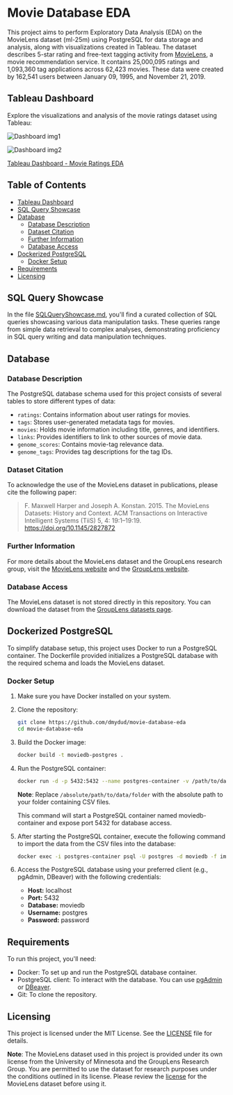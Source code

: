 # Movie Database EDA

This project aims to perform Exploratory Data Analysis (EDA) on the MovieLens dataset (ml-25m) using PostgreSQL for data storage and analysis, along with visualizations created in Tableau. The dataset describes 5-star rating and free-text tagging activity from [MovieLens](http://movielens.org), a movie recommendation service. It contains 25,000,095 ratings and 1,093,360 tag applications across 62,423 movies. These data were created by 162,541 users between January 09, 1995, and November 21, 2019.

## Tableau Dashboard

Explore the visualizations and analysis of the movie ratings dataset using Tableau:

![Dashboard img1](https://github.com/dmydud/movie-database-eda/blob/main/MovieLens-25M%20EDA%20Summary.png)

![Dashboard img2](https://github.com/dmydud/movie-database-eda/blob/main/MovieLens-25M%20EDA%20Movie.png)

[Tableau Dashboard - Movie Ratings EDA](https://public.tableau.com/views/MovieLens-25M_EDA/EDA?:language=en-GB&:sid=&:redirect=auth&:display_count=n&:origin=viz_share_link)

## Table of Contents
- [Tableau Dashboard](#tableau-dashboard)
- [SQL Query Showcase](#sql-query-showcase)
- [Database](#database)
  - [Database Description](#database-description)
  - [Dataset Citation](#dataset-citation)
  - [Further Information](#further-information)
  - [Database Access](#database-access)
- [Dockerized PostgreSQL](#dockerized-postgresql)
  - [Docker Setup](#docker-setup)
- [Requirements](#requirements)
- [Licensing](#licensing)

## SQL Query Showcase

In the file [SQLQueryShowcase.md](SQLQueryShowcase.md), you'll find a curated collection of SQL queries showcasing various data manipulation tasks. These queries range from simple data retrieval to complex analyses, demonstrating proficiency in SQL query writing and data manipulation techniques.

## Database

### Database Description

The PostgreSQL database schema used for this project consists of several tables to store different types of data:

- `ratings`: Contains information about user ratings for movies.
- `tags`: Stores user-generated metadata tags for movies.
- `movies`: Holds movie information including title, genres, and identifiers.
- `links`: Provides identifiers to link to other sources of movie data.
- `genome_scores`: Contains movie-tag relevance data.
- `genome_tags`: Provides tag descriptions for the tag IDs.

### Dataset Citation

To acknowledge the use of the MovieLens dataset in publications, please cite the following paper:

> F. Maxwell Harper and Joseph A. Konstan. 2015. The MovieLens Datasets: History and Context. ACM Transactions on Interactive Intelligent Systems (TiiS) 5, 4: 19:1–19:19. <https://doi.org/10.1145/2827872>

### Further Information

For more details about the MovieLens dataset and the GroupLens research group, visit the [MovieLens website](http://movielens.org) and the [GroupLens website](https://grouplens.org/).

### Database Access

The MovieLens dataset is not stored directly in this repository. You can download the dataset from the [GroupLens datasets page](https://grouplens.org/datasets/movielens/25m/).

## Dockerized PostgreSQL

To simplify database setup, this project uses Docker to run a PostgreSQL container. The Dockerfile provided initializes a PostgreSQL database with the required schema and loads the MovieLens dataset.

### Docker Setup

1. Make sure you have Docker installed on your system.
2. Clone the repository:
    ```bash
    git clone https://github.com/dmydud/movie-database-eda
    cd movie-database-eda
    ```
3. Build the Docker image:
    ```bash 
    docker build -t moviedb-postgres .
    ```
4. Run the PostgreSQL container:
    ```bash 
    docker run -d -p 5432:5432 --name postgres-container -v /path/to/data/folder:/data moviedb-postgres
    ```

    **Note**: Replace `/absolute/path/to/data/folder` with the absolute path to your folder containing CSV files.

    This command will start a PostgreSQL container named moviedb-container and expose port 5432 for database access.

5. After starting the PostgreSQL container, execute the following command to import the data from the CSV files into the database:
    ```bash 
    docker exec -i postgres-container psql -U postgres -d moviedb -f import-data.sql
    ```

6. Access the PostgreSQL database using your preferred client (e.g., pgAdmin, DBeaver) with the following credentials:
    - **Host:** localhost
    - **Port:** 5432
    - **Database:** moviedb
    - **Username:** postgres
    - **Password:** password

## Requirements

To run this project, you'll need:

- Docker: To set up and run the PostgreSQL database container.
- PostgreSQL client: To interact with the database. You can use [pgAdmin](https://www.pgadmin.org) or [DBeaver](https://dbeaver.io).
- Git: To clone the repository.

## Licensing

This project is licensed under the MIT License. See the [LICENSE](LICENSE) file for details.

**Note**: The MovieLens dataset used in this project is provided under its own license from the University of Minnesota and the GroupLens Research Group. You are permitted to use the dataset for research purposes under the conditions outlined in its license. Please review the [license](LICENSE_MovieLens) for the MovieLens dataset before using it.